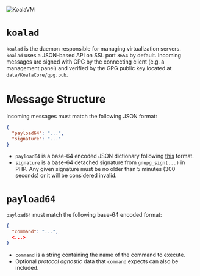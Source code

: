 ![KoalaVM](http://dpr.clayfreeman.com/1kRYJ+ "KoalaVM")

`koalad`
========

`koalad` is the daemon responsible for managing virtualization servers.  
`koalad` uses a JSON-based API on SSL port `3654` by default.  Incoming messages
are signed with GPG by the connecting client (e.g. a management panel) and
verified by the GPG public key located at `data/KoalaCore/gpg.pub`.

Message Structure
=================

Incoming messages must match the following JSON format:

```json
{
  "payload64": "...",
  "signature": "..."
}
```

* `payload64` is a base-64 encoded JSON dictionary following [this](#payload64)
format.
* `signature` is a base-64 detached signature from `gnupg_sign(...)` in PHP.
Any given signature must be no older than 5 minutes (300 seconds) or it will be
considered invalid.

`payload64`
===========

`payload64` must match the following base-64 encoded format:

```json
{
  "command": "...",
  <...>
}
```

* `command` is a string containing the name of the command to execute.
* Optional *protocol agnostic* data that `command` expects can also be included.
